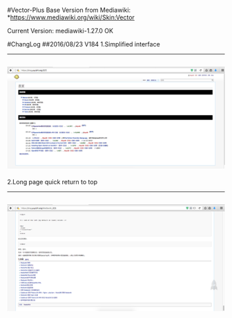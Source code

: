 #Vector-Plus
Base Version from Mediawiki:
*https://www.mediawiki.org/wiki/Skin:Vector

Current Version:
mediawiki-1.27.0 OK

#ChangLog
##2016/08/23 V184
1.Simplified interface

---
![image](https://github.com/atyu30/mediawiki/raw/master/Vector-Plus/Vector-Plus-01.png)
---

2.Long page quick return to top

---
![image](https://github.com/atyu30/mediawiki/raw/master/Vector-Plus/Vector-Plus-02.png)
---
